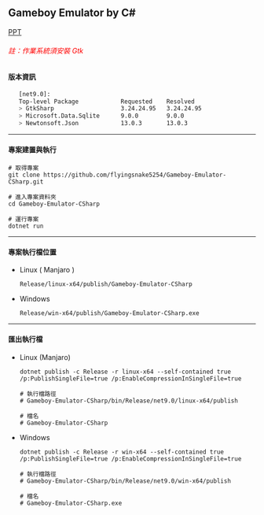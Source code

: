 ## Gameboy Emulator by C#
[PPT](https://docs.google.com/presentation/d/1yT8TKOju-b1cTyCFQHvN060rL6zyQQ3aPgBHsILw9PY/edit?usp=sharing)

<h6 style="color:red">註：作業系統須安裝 Gtk</h6>

#### 版本資訊
```sh
   [net9.0]: 
   Top-level Package            Requested    Resolved  
   > GtkSharp                   3.24.24.95   3.24.24.95
   > Microsoft.Data.Sqlite      9.0.0        9.0.0     
   > Newtonsoft.Json            13.0.3       13.0.3  
```
---

#### 專案建置與執行
```shell
# 取得專案
git clone https://github.com/flyingsnake5254/Gameboy-Emulator-CSharp.git

# 進入專案資料夾
cd Gameboy-Emulator-CSharp

# 運行專案
dotnet run
```
---

#### 專案執行檔位置
- Linux ( Manjaro )
    ```shell
    Release/linux-x64/publish/Gameboy-Emulator-CSharp
    ```

- Windows
    ```shell
    Release/win-x64/publish/Gameboy-Emulator-CSharp.exe
    ```

---

#### 匯出執行檔
- Linux (Manjaro)
    ```shell
    dotnet publish -c Release -r linux-x64 --self-contained true /p:PublishSingleFile=true /p:EnableCompressionInSingleFile=true

    # 執行檔路徑
    # Gameboy-Emulator-CSharp/bin/Release/net9.0/linux-x64/publish

    # 檔名
    # Gameboy-Emulator-CSharp
    ```

- Windows
    ```shell
    dotnet publish -c Release -r win-x64 --self-contained true /p:PublishSingleFile=true /p:EnableCompressionInSingleFile=true

    # 執行檔路徑
    # Gameboy-Emulator-CSharp/bin/Release/net9.0/win-x64/publish

    # 檔名
    # Gameboy-Emulator-CSharp.exe
    ```

